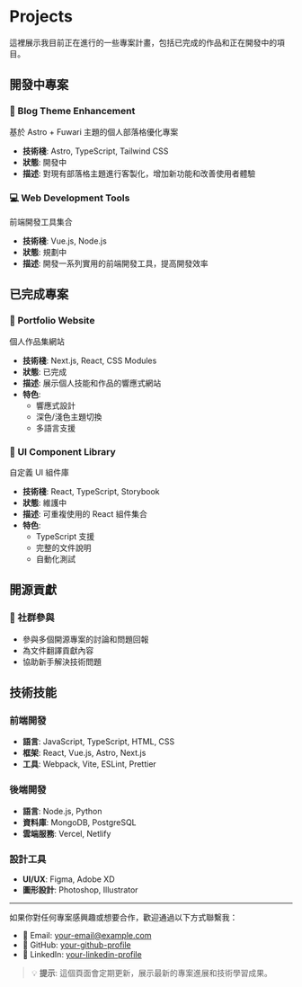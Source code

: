# Projects

這裡展示我目前正在進行的一些專案計畫，包括已完成的作品和正在開發中的項目。

## 開發中專案

### 🚧 Blog Theme Enhancement
基於 Astro + Fuwari 主題的個人部落格優化專案
- **技術棧**: Astro, TypeScript, Tailwind CSS
- **狀態**: 開發中
- **描述**: 對現有部落格主題進行客製化，增加新功能和改善使用者體驗

### 💻 Web Development Tools
前端開發工具集合
- **技術棧**: Vue.js, Node.js
- **狀態**: 規劃中
- **描述**: 開發一系列實用的前端開發工具，提高開發效率

## 已完成專案

### 📝 Portfolio Website
個人作品集網站
- **技術棧**: Next.js, React, CSS Modules
- **狀態**: 已完成
- **描述**: 展示個人技能和作品的響應式網站
- **特色**: 
  - 響應式設計
  - 深色/淺色主題切換
  - 多語言支援

### 🎨 UI Component Library
自定義 UI 組件庫
- **技術棧**: React, TypeScript, Storybook
- **狀態**: 維護中
- **描述**: 可重複使用的 React 組件集合
- **特色**:
  - TypeScript 支援
  - 完整的文件說明
  - 自動化測試

## 開源貢獻

### 🌟 社群參與
- 參與多個開源專案的討論和問題回報
- 為文件翻譯貢獻內容
- 協助新手解決技術問題

## 技術技能

### 前端開發
- **語言**: JavaScript, TypeScript, HTML, CSS
- **框架**: React, Vue.js, Astro, Next.js
- **工具**: Webpack, Vite, ESLint, Prettier

### 後端開發
- **語言**: Node.js, Python
- **資料庫**: MongoDB, PostgreSQL
- **雲端服務**: Vercel, Netlify

### 設計工具
- **UI/UX**: Figma, Adobe XD
- **圖形設計**: Photoshop, Illustrator

---

如果你對任何專案感興趣或想要合作，歡迎通過以下方式聯繫我：

- 📧 Email: [your-email@example.com](mailto:your-email@example.com)
- 💼 GitHub: [your-github-profile](https://github.com/your-username)
- 🔗 LinkedIn: [your-linkedin-profile](https://linkedin.com/in/your-profile)

> 💡 **提示**: 這個頁面會定期更新，展示最新的專案進展和技術學習成果。
